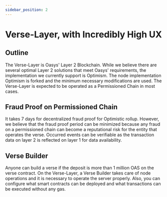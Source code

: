 ```yaml
---
sidebar_position: 2
---
```


# Verse-Layer, with Incredibly High UX

## Outline
The Verse-Layer is Oasys' Layer 2 Blockchain. While we believe there are several optimal Layer 2 solutions that meet Oasys' requirements, the implementation we currently support is Optimism. The node implementation Optimism is forked and the minimum necessary modifications are used. The Verse-Layer is expected to be operated as a Permissioned Chain in most cases.

## Fraud Proof on Permissioned Chain
It takes 7 days for decentralized fraud proof for Optimistic rollup. However, we believe that the fraud proof period can be minimized because any fraud on a permissioned chain can become a reputational risk for the entity that operates the verse. Occurred events can be verifiable as the transaction data on layer 2 is reflected on layer 1 for data availability.

## Verse Builder
Anyone can build a verse if the deposit is more than 1 million OAS on the verse contract. On the Verse-Layer, a Verse Builder takes care of node operations and it is necessary to operate the server properly. Also, you can configure what smart contracts can be deployed and what transactions can be executed without any gas.